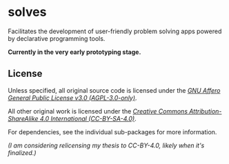 # solves

Facilitates the development of user-friendly problem solving apps powered by declarative programming tools.

**Currently in the very early prototyping stage.**

## License

Unless specified, all original source code is licensed under the [*GNU Affero General Public License v3.0 (AGPL-3.0-only)*](https://www.gnu.org/licenses/agpl-3.0.en.html).

All other original work is licensed under the [*Creative Commons Attribution-ShareAlike 4.0 International (CC-BY-SA-4.0)*](https://creativecommons.org/licenses/by-sa/4.0/).

For dependencies, see the individual sub-packages for more information.

*(I am considering relicensing my thesis to CC-BY-4.0, likely when it's finalized.)*
